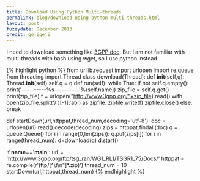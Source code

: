 ```yaml
---
title: Download Using Python Multi-threads
permalink: blog/download-using-python-multi-threads.html
layout: post
fuzzydate: December 2013
credit: gejigeji
---
```


I need to download something like [3GPP doc](http://www.3gpp.org/ftp/tsg_ran/WG1_RL1/TSGR1_75/Docs/).
But I am not familiar with multi-threads with bash using wget, so I use python instead.

{% highlight python %}
from urllib.request import urlopen
import re,queue
from threading import Thread
class download(Thread):
    def __init__(self,q):
        Thread.__init__(self)
        self.q = q
    def run(self):
        while True:
            if not self.q.empty():
                print('----------%s----------'%(self.name))
                zip_file = self.q.get()
                print(zip_file)
                f = urlopen("http://www.3gpp.org/"+zip_file).read()
                with open(zip_file.split('/')[-1],'ab') as zipfile:
                    zipfile.write(f)
                    zipfile.close()
            else:
                break

def startDown(url,httppat,thread_num,decoding='utf-8'):
    doc = urlopen(url).read().decode(decoding)
    zips = httppat.findall(doc)
    q = queue.Queue()
    for i in range(0,len(zips)):
        q.put(zips[i])
    for i in range(thread_num):
        d=download(q)
        d.start()

if __name__=='__main__':
    url = 'http://www.3gpp.org/ftp/tsg_ran/WG1_RL1/TSGR1_75/Docs/'
    httppat = re.compile(r'(ftp/[^\t\n"]*\.zip)')
    thread_num = 10
    startDown(url,httppat,thread_num)
{% endhighlight %}
